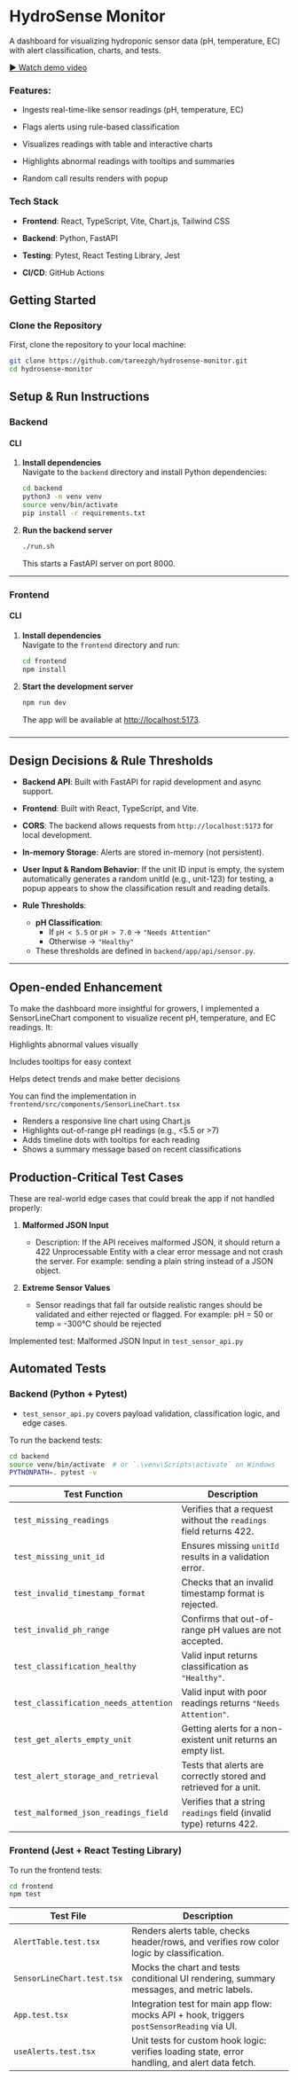 # HydroSense Monitor

A dashboard for visualizing hydroponic sensor data (pH, temperature, EC) with alert classification, charts, and tests.

[▶️ Watch demo video](https://drive.google.com/file/d/1_aTMvt_TSjCy3bKhukdehpO8xHWybZSG/view?usp=drive_link)

### Features:

- Ingests real-time-like sensor readings (pH, temperature, EC)

- Flags alerts using rule-based classification

- Visualizes readings with table and interactive charts

- Highlights abnormal readings with tooltips and summaries

- Random call results renders with popup


### Tech Stack

- **Frontend**: React, TypeScript, Vite, Chart.js, Tailwind CSS

- **Backend**: Python, FastAPI

- **Testing**: Pytest, React Testing Library, Jest

- **CI/CD**: GitHub Actions

## Getting Started

### Clone the Repository

First, clone the repository to your local machine:

```bash
git clone https://github.com/tareezgh/hydrosense-monitor.git
cd hydrosense-monitor
```
## Setup & Run Instructions

### Backend

#### CLI

1. **Install dependencies**  
   Navigate to the `backend` directory and install Python dependencies:
   ```bash
   cd backend
   python3 -m venv venv
   source venv/bin/activate
   pip install -r requirements.txt
   ```

2. **Run the backend server**  
   ```bash
   ./run.sh
   ```
   This starts a FastAPI server on port 8000.


---

### Frontend

#### CLI

1. **Install dependencies**  
   Navigate to the `frontend` directory and run:
   ```bash
   cd frontend
   npm install
   ```

2. **Start the development server**  
   ```bash
   npm run dev
   ```
   The app will be available at [http://localhost:5173](http://localhost:5173).


###
---

## Design Decisions & Rule Thresholds

- **Backend API**: Built with FastAPI for rapid development and async support.
- **Frontend**: Built with React, TypeScript, and Vite.
- **CORS**: The backend allows requests from `http://localhost:5173` for local development.
- **In-memory Storage**: Alerts are stored in-memory (not persistent).
- **User Input & Random Behavior**: If the unit ID input is empty, the system automatically generates a random unitId (e.g., unit-123) for testing, a popup appears to show the classification result and reading details.

- **Rule Thresholds**:
  - **pH Classification**:  
    - If `pH < 5.5` or `pH > 7.0` → `"Needs Attention"`
    - Otherwise → `"Healthy"`
  - These thresholds are defined in `backend/app/api/sensor.py`.

---

## Open-ended Enhancement

To make the dashboard more insightful for growers, I implemented a SensorLineChart component to visualize recent pH, temperature, and EC readings. It:

Highlights abnormal values visually

Includes tooltips for easy context

Helps detect trends and make better decisions


You can find the implementation in `frontend/src/components/SensorLineChart.tsx`

- Renders a responsive line chart using Chart.js
- Highlights out-of-range pH readings (e.g., <5.5 or >7)
- Adds timeline dots with tooltips for each reading
- Shows a summary message based on recent classifications


##  Production-Critical Test Cases

These are real-world edge cases that could break the app if not handled properly:

1. **Malformed JSON Input**
   - Description: If the API receives malformed JSON, it should return a 422 Unprocessable Entity with a clear error message and not crash the server. For example: sending a plain string instead of a JSON object.

2. **Extreme Sensor Values**
   - Sensor readings that fall far outside realistic ranges should be validated and either rejected or flagged. For example: pH = 50 or temp = -300°C should be rejected 

Implemented test: Malformed JSON Input in `test_sensor_api.py`


## Automated Tests

### Backend (Python + Pytest)

- `test_sensor_api.py` covers payload validation, classification logic, and edge cases.

To run the backend tests:

```bash
cd backend
source venv/bin/activate  # or `.\venv\Scripts\activate` on Windows
PYTHONPATH=. pytest -v

```

| Test Function                         | Description                                                                 |
|--------------------------------------|-----------------------------------------------------------------------------|
| `test_missing_readings`              | Verifies that a request without the `readings` field returns 422.          |
| `test_missing_unit_id`              | Ensures missing `unitId` results in a validation error.                    |
| `test_invalid_timestamp_format`      | Checks that an invalid timestamp format is rejected.                       |
| `test_invalid_ph_range`              | Confirms that out-of-range pH values are not accepted.                     |
| `test_classification_healthy`        | Valid input returns classification as `"Healthy"`.                         |
| `test_classification_needs_attention`| Valid input with poor readings returns `"Needs Attention"`.                |
| `test_get_alerts_empty_unit`         | Getting alerts for a non-existent unit returns an empty list.              |
| `test_alert_storage_and_retrieval`   | Tests that alerts are correctly stored and retrieved for a unit.           |
| `test_malformed_json_readings_field` | Verifies that a string `readings` field (invalid type) returns 422.        |



### Frontend (Jest + React Testing Library)


To run the frontend tests:

```bash
cd frontend
npm test
```

| Test File                      | Description                                                                 |
|-------------------------------|-----------------------------------------------------------------------------|
| `AlertTable.test.tsx`         | Renders alerts table, checks header/rows, and verifies row color logic by classification. |
| `SensorLineChart.test.tsx`    | Mocks the chart and tests conditional UI rendering, summary messages, and metric labels. |
| `App.test.tsx`                | Integration test for main app flow: mocks API + hook, triggers `postSensorReading` via UI. |
| `useAlerts.test.tsx`          | Unit tests for custom hook logic: verifies loading state, error handling, and alert data fetch. |


